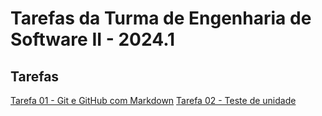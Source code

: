 # Tarefas da Turma de Engenharia de Software II - 2024.1

## Tarefas

[Tarefa 01 - Git e GitHub com Markdown](https://docs.google.com/document/d/1q9hlwDocYs0m5-Ten2IKnQt40guTnoeatkNqxERE84Y/edit?usp=sharing)
[Tarefa 02 - Teste de unidade](https://docs.google.com/document/d/1nJKfcevbVgvE3vZwHHNedzD3Z-nPS-0Ze4hyVcrpzR8/edit?usp=sharing)

